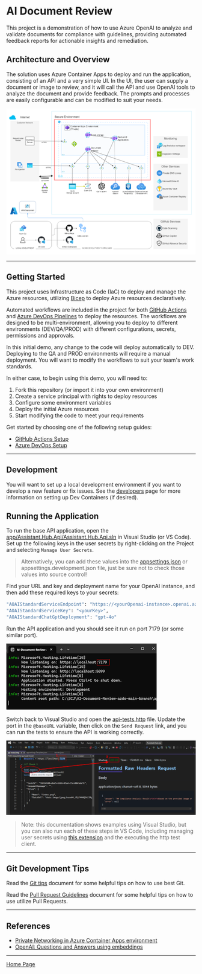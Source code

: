 # AI Document Review

This project is a demonstration of how to use Azure OpenAI to analyze and validate documents for compliance with guidelines, providing automated feedback reports for actionable insights and remediation.

## Architecture and Overview

The solution uses Azure Container Apps to deploy and run the application, consisting of an API and a very simple UI. In the UI, the user can supply a document or image to review, and it will call the API and use OpenAI tools to analyze the document and provide feedback. The prompts and processes are easily configurable and can be modified to suit your needs.

![Architecture Overview](./docs/architecture_overview.png)

---

## Getting Started

This project uses Infrastructure as Code (IaC) to deploy and manage the Azure resources, utilizing [Bicep](https://learn.microsoft.com/en-us/azure/azure-resource-manager/bicep/overview) to deploy Azure resources declaratively.

Automated workflows are included in the project for both [GitHub Actions](./.github/github_setup.md) and [Azure DevOps Pipelines](./.azdo/pipelines/readme.md) to deploy the resources. The workflows are designed to be multi-environment, allowing you to deploy to different environments (DEV/QA/PROD) with different configurations, secrets, permissions and approvals.

In this initial demo, any change to the code will deploy automatically to DEV. Deploying to the QA and PROD environments will require a manual deployment. You will want to modify the workflows to suit your team's work standards.

In either case, to begin using this demo, you will need to:

1. Fork this repository (or import it into your own environment)
1. Create a service principal with rights to deploy resources
1. Configure some environment variables
1. Deploy the initial Azure resources
1. Start modifying the code to meet your requirements

Get started by choosing one of the following setup guides:

- [GitHub Actions Setup](./.github/setup.md)
- [Azure DevOps Setup](./.azdo/pipelines/readme.md)

---

## Development

You will want to set up a local development environment if you want to develop a new feature or fix issues.
See the [developers](./docs/developers.md) page for more information on setting up Dev Containers (if desired).

## Running the Application

To run the base API application, open the [app/Assistant.Hub.Api/Assistant.Hub.Api.sln](./app/Assistant.Hub.Api/) in Visual Studio (or VS Code). Set up the following keys in the user secrets by right-clicking on the Project and selecting `Manage User Secrets`.

> Alternatively, you can add these values into the [appsettings.json](./app/Assistant.Hub.Api/appsettings.json) or appsettings.development.json file, just be sure not to check those values into source control!

Find your URL and key and deployment name for your OpenAI instance, and then add these required keys to your secrets:

```bash
"AOAIStandardServiceEndpoint": "https://<yourOpenai-instance>.openai.azure.com/",
"AOAIStandardServiceKey": "<yourKey>",
"AOAIStandardChatGptDeployment": "gpt-4o"
```

Run the API application and you should see it run on port 7179 (or some similar port).

![Run the API](./docs/images/run_api.png)

Switch back to Visual Studio and open the [api-tests.http](app\Assistant.Hub.Api\api-tests.http) file. Update the port in the `@baseURL` variable, then click on the `Send Request` link, and you can run the tests to ensure the API is working correctly.

![API Tests](./docs/images/http_test.png)

> Note: this documentation shows examples using Visual Studio, but you can also run each of these steps in VS Code, including managing user secrets using [this extension](https://marketplace.visualstudio.com/items?itemName=adrianwilczynski.user-secrets) and the executing the http test client.

---

## Git Development Tips

Read the [Git tips](./docs/git_tips.md) document for some helpful tips on how to use best Git.

Read the [Pull Request Guidelines](./docs/pr_standards.md) document for some helpful tips on how to use utilize Pull Requests.

---

## References

- [Private Networking in Azure Container Apps environment](https://learn.microsoft.com/en-us/azure/container-apps/networking)
- [OpenAI: Questions and Answers using embeddings](https://cookbook.openai.com/examples/question_answering_using_embeddings)

---

[Home Page](../README.md)
